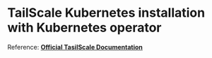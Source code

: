 # TailScale Kubernetes installation with Kubernetes operator

Reference: **[Official TasilScale Documentation](https://tailscale.com/kb/1236/kubernetes-operator?q=operator)**